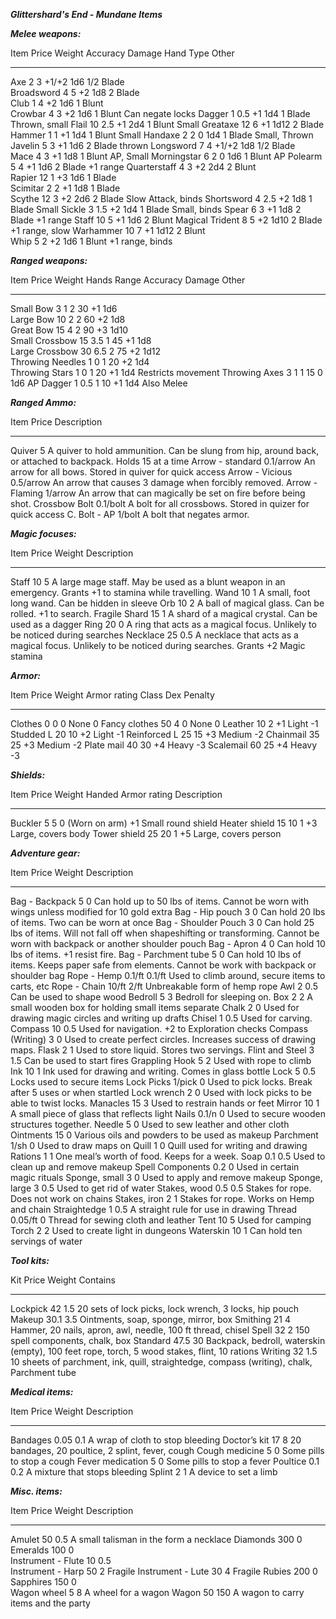 ***Glittershard's End - Mundane Items***

***Melee weapons:***

  Item           Price   Weight   Accuracy   Damage   Hand   Type   Other
  -------------- ------- -------- ---------- -------- ------ ------ --------------------
  Axe            2       3        +1/+2      1d6      1/2    Blade   
  Broadsword     4       5        +2         1d8      2      Blade   
  Club           1       4        +2         1d6      1      Blunt   
  Crowbar        4       3        +2         1d6      1      Blunt   Can negate locks
  Dagger         1       0.5      +1         1d4      1      Blade   Thrown, small
  Flail          10      2.5      +1         2d4      1      Blunt   Small
  Greataxe       12      6        +1         1d12     2      Blade   
  Hammer         1       1        +1         1d4      1      Blunt   Small
  Handaxe        2       2        0          1d4      1      Blade   Small, Thrown
  Javelin        5       3        +1         1d6      2      Blade   thrown
  Longsword      7       4        +1/+2      1d8      1/2    Blade   
  Mace           4       3        +1         1d8      1      Blunt   AP, Small
  Morningstar    6       2        0          1d6      1      Blunt   AP
  Polearm        5       4        +1         1d6      2      Blade   +1 range
  Quarterstaff   4       3        +2         2d4      2      Blunt   
  Rapier         12      1        +3         1d6      1      Blade   
  Scimitar       2       2        +1         1d8      1      Blade   
  Scythe         12      3        +2         2d6      2      Blade   Slow Attack, binds
  Shortsword     4       2.5      +2         1d8      1      Blade   Small
  Sickle         3       1.5      +2         1d4      1      Blade   Small, binds
  Spear          6       3        +1         1d8      2      Blade   +1 range
  Staff          10      5        +1         1d6      2      Blunt   Magical
  Trident        8       5        +2         1d10     2      Blade   +1 range, slow
  Warhammer      10      7        +1         1d12     2      Blunt   
  Whip           5       2        +2         1d6      1      Blunt   +1 range, binds

***Ranged weapons:***

  Item               Price   Weight   Hands   Range   Accuracy   Damage   Other
  ------------------ ------- -------- ------- ------- ---------- -------- --------------------
  Small Bow          3       1        2       30      +1         1d6      
  Large Bow          10      2        2       60      +2         1d8      
  Great Bow          15      4        2       90      +3         1d10     
  Small Crossbow     15      3.5      1       45      +1         1d8      
  Large Crossbow     30      6.5      2       75      +2         1d12     
  Throwing Needles   1       0        1       20      +2         1d4      
  Throwing Stars     1       0        1       20      +1         1d4      Restricts movement
  Throwing Axes      3       1        1       15      0          1d6      AP
  Dagger             1       0.5      1       10      +1         1d4      Also Melee

***Ranged Ammo:***

  Item               Price       Description
  ------------------ ----------- --------------------------------------------------------------------------------------------------------------
  Quiver             5           A quiver to hold ammunition. Can be slung from hip, around back, or attached to backpack. Holds 15 at a time
  Arrow - standard   0.1/arrow   An arrow for all bows. Stored in quiver for quick access
  Arrow - Vicious    0.5/arrow   An arrow that causes 3 damage when forcibly removed.
  Arrow - Flaming    1/arrow     An arrow that can magically be set on fire before being shot.
  Crossbow Bolt      0.1/bolt    A bolt for all crossbows. Stored in quizer for quick access
  C. Bolt - AP       1/bolt      A bolt that negates armor.

***Magic focuses:***

  Item       Price   Weight   Description
  ---------- ------- -------- -----------------------------------------------------------------------------------------------------------
  Staff      10      5        A large mage staff. May be used as a blunt weapon in an emergency. Grants +1 to stamina while travelling.
  Wand       10      1        A small, foot long wand. Can be hidden in sleeve
  Orb        10      2        A ball of magical glass. Can be rolled. +1 to search. Fragile
  Shard      15      1        A shard of a magical crystal. Can be used as a dagger
  Ring       20      0        A ring that acts as a magical focus. Unlikely to be noticed during searches
  Necklace   25      0.5      A necklace that acts as a magical focus. Unlikely to be noticed during searches. Grants +2 Magic stamina

***Armor:***

  Item            Price   Weight   Armor rating   Class    Dex Penalty
  --------------- ------- -------- -------------- -------- -------------
  Clothes         0       0        0              None     0
  Fancy clothes   50      4        0              None     0
  Leather         10      2        +1             Light    -1
  Studded L       20      10       +2             Light    -1
  Reinforced L    25      15       +3             Medium   -2
  Chainmail       35      25       +3             Medium   -2
  Plate mail      40      30       +4             Heavy    -3
  Scalemail       60      25       +4             Heavy    -3

***Shields:***

  Item            Price   Weight   Handed            Armor rating   Description
  --------------- ------- -------- ----------------- -------------- ----------------------
  Buckler         5       5        0 (Worn on arm)   +1             Small round shield
  Heater shield   15      10       1                 +3             Large, covers body
  Tower shield    25      20       1                 +5             Large, covers person

***Adventure gear:***

  Item                   Price     Weight   Description
  ---------------------- --------- -------- ----------------------------------------------------------------------------------------------------------------------------------------
  Bag - Backpack         5         0        Can hold up to 50 lbs of items. Cannot be worn with wings unless modified for 10 gold extra
  Bag - Hip pouch        3         0        Can hold 20 lbs of items. Two can be worn at once
  Bag - Shoulder Pouch   3         0        Can hold 25 lbs of items. Will not fall off when shapeshifting or transforming. Cannot be worn with backpack or another shoulder pouch
  Bag - Apron            4         0        Can hold 10 lbs of items. +1 resist fire.
  Bag - Parchment tube   5         0        Can hold 10 lbs of items. Keeps paper safe from elements. Cannot be work with backpack or shoulder bag
  Rope - Hemp            0.1/ft    0.1/ft   Used to climb around, secure items to carts, etc
  Rope - Chain           10/ft     2/ft     Unbreakable form of hemp rope
  Awl                    2         0.5      Can be used to shape wood
  Bedroll                5         3        Bedroll for sleeping on.
  Box                    2         2        A small wooden box for holding small items separate
  Chalk                  2         0        Used for drawing magic circles and writing up drafts
  Chisel                 1         0.5      Used for carving.
  Compass                10        0.5      Used for navigation. +2 to Exploration checks
  Compass (Writing)      3         0        Used to create perfect circles. Increases success of drawing maps.
  Flask                  2         1        Used to store liquid. Stores two servings.
  Flint and Steel        3         1.5      Can be used to start fires
  Grappling Hook         5         2        Used with rope to climb
  Ink                    10        1        Ink used for drawing and writing. Comes in glass bottle
  Lock                   5         0.5      Locks used to secure items
  Lock Picks             1/pick    0        Used to pick locks. Break after 5 uses or when startled
  Lock wrench            2         0        Used with lock picks to be able to twist locks.
  Manacles               15        3        Used to restrain hands or feet
  Mirror                 10        1        A small piece of glass that reflects light
  Nails                  0.1/n     0        Used to secure wooden structures together.
  Needle                 5         0        Used to sew leather and other cloth
  Ointments              15        0        Various oils and powders to be used as makeup
  Parchment              1/sh      0        Used to draw maps on
  Quill                  1         0        Quill used for writing and drawing
  Rations                1         1        One meal’s worth of food. Keeps for a week.
  Soap                   0.1       0.5      Used to clean up and remove makeup
  Spell Components       0.2       0        Used in certain magic rituals
  Sponge, small          3         0        Used to apply and remove makeup
  Sponge, large          3         0.5      Used to get rid of water
  Stakes, wood           0.5       0.5      Stakes for rope. Does not work on chains
  Stakes, iron           2         1        Stakes for rope. Works on Hemp and chain
  Straightedge           1         0.5      A straight rule for use in drawing
  Thread                 0.05/ft   0        Thread for sewing cloth and leather
  Tent                   10        5        Used for camping
  Torch                  2         2        Used to create light in dungeons
  Waterskin              10        1        Can hold ten servings of water

***Tool kits:***

  Kit        Price   Weight   Contains
  ---------- ------- -------- ----------------------------------------------------------------------------------------------
  Lockpick   42      1.5      20 sets of lock picks, lock wrench, 3 locks, hip pouch
  Makeup     30.1    3.5      Ointments, soap, sponge, mirror, box
  Smithing   21      4        Hammer, 20 nails, apron, awl, needle, 100 ft thread, chisel
  Spell      32      2        150 spell components, chalk, box
  Standard   47.5    30       Backpack, bedroll, waterskin (empty), 100 feet rope, torch, 5 wood stakes, flint, 10 rations
  Writing    32      1.5      10 sheets of parchment, ink, quill, straightedge, compass (writing), chalk, Parchment tube

***Medical items:***

  Item               Price   Weight   Description
  ------------------ ------- -------- --------------------------------------------------
  Bandages           0.05    0.1      A wrap of cloth to stop bleeding
  Doctor’s kit       17      8        20 bandages, 20 poultice, 2 splint, fever, cough
  Cough medicine     5       0        Some pills to stop a cough
  Fever medication   5       0        Some pills to stop a fever
  Poultice           0.1     0.2      A mixture that stops bleeding
  Splint             2       1        A device to set a limb

***Misc. items:***

  Item                 Price   Weight   Description
  -------------------- ------- -------- -----------------------------------------
  Amulet               50      0.5      A small talisman in the form a necklace
  Diamonds             300     0        
  Emeralds             100     0        
  Instrument - Flute   10      0.5      
  Instrument - Harp    50      2        Fragile
  Instrument - Lute    30      4        Fragile
  Rubies               200     0        
  Sapphires            150     0        
  Wagon wheel          5       8        A wheel for a wagon
  Wagon                50      150      A wagon to carry items and the party

